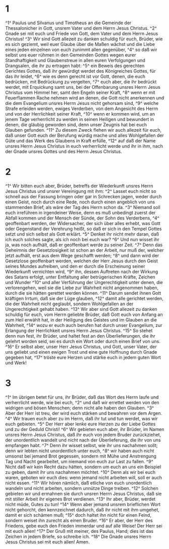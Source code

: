 # 1 
^1^ Paulus und Silvanus und Timotheus an die Gemeinde der Thessalonicher in Gott, unsrem Vater und dem Herrn Jesus Christus. ^2^ Gnade sei mit euch und Friede von Gott, dem Vater und dem Herrn Jesus Christus! ^3^ Wir sind Gott allezeit zu danken schuldig für euch, Brüder, wie es sich geziemt, weil euer Glaube über die Maßen wächst und die Liebe eines jeden einzelnen von euch zunimmt allen gegenüber, ^4^ so daß wir selbst uns euer rühmen in den Gemeinden Gottes wegen eurer Standhaftigkeit und Glaubenstreue in allen euren Verfolgungen und Drangsalen, die ihr zu ertragen habt: ^5^ ein Beweis des gerechten Gerichtes Gottes, daß ihr gewürdigt werdet des Königreiches Gottes, für das ihr leidet, ^6^ wie es denn gerecht ist vor Gott, denen, die euch bedrücken, mit Bedrückung zu vergelten, ^7^ euch aber, die ihr bedrückt werdet, mit Erquickung samt uns, bei der Offenbarung unsres Herrn Jesus Christus vom Himmel her, samt den Engeln seiner Kraft, ^8^ wenn er mit Feuerflammen Rache nehmen wird an denen, die Gott nicht anerkennen und die dem Evangelium unsres Herrn Jesus nicht gehorsam sind, ^9^ welche Strafe erleiden werden, ewiges Verderben, von dem Angesicht des Herrn und von der Herrlichkeit seiner Kraft, ^10^ wenn er kommen wird, um an jenem Tage verherrlicht zu werden in seinen Heiligen und bewundert in denen, die gläubig geworden sind, denn unser Zeugnis hat bei euch Glauben gefunden. ^11^ Zu diesem Zweck flehen wir auch allezeit für euch, daß unser Gott euch der Berufung würdig mache und alles Wohlgefallen der Güte und das Werk des Glaubens in Kraft erfülle, ^12^ auf daß der Name unsres Herrn Jesus Christus in euch verherrlicht werde und ihr in ihm, nach der Gnade unsres Gottes und des Herrn Jesus Christus. 

# 2 
^1^ Wir bitten euch aber, Brüder, betreffs der Wiederkunft unsres Herrn Jesus Christus und unsrer Vereinigung mit ihm: ^2^ Lasset euch nicht so schnell aus der Fassung bringen oder gar in Schrecken jagen, weder durch einen Geist, noch durch eine Rede, noch durch einen angeblich von uns stammenden Brief, als wäre der Tag des Herrn schon da. ^3^ Niemand soll euch irreführen in irgendeiner Weise, denn es muß unbedingt zuerst der Abfall kommen und der Mensch der Sünde, der Sohn des Verderbens, ^4^ geoffenbart werden, der Widersacher, der sich über alles erhebt, was Gott oder Gegenstand der Verehrung heißt, so daß er sich in den Tempel Gottes setzt und sich selbst als Gott erklärt. ^5^ Denket ihr nicht mehr daran, daß ich euch solches sagte, als ich noch bei euch war? ^6^ Und nun wisset ihr ja, was noch aufhält, daß er geoffenbart werde zu seiner Zeit. ^7^ Denn das Geheimnis der Gesetzlosigkeit ist schon an der Arbeit, nur muß der, welcher jetzt aufhält, erst aus dem Wege geschafft werden; ^8^ und dann wird der Gesetzlose geoffenbart werden, welchen der Herr Jesus durch den Geist seines Mundes aufreiben, und den er durch die Erscheinung seiner Wiederkunft vernichten wird, ^9^ ihn, dessen Auftreten nach der Wirkung des Satans erfolgt, unter Entfaltung aller betrügerischen Kräfte, Zeichen und Wunder ^10^ und aller Verführung der Ungerechtigkeit unter denen, die verlorengehen, weil sie die Liebe zur Wahrheit nicht angenommen haben, durch die sie hätten gerettet werden können. ^11^ Darum sendet ihnen Gott kräftigen Irrtum, daß sie der Lüge glauben, ^12^ damit alle gerichtet werden, die der Wahrheit nicht geglaubt, sondern Wohlgefallen an der Ungerechtigkeit gehabt haben. ^13^ Wir aber sind Gott allezeit zu danken schuldig für euch, vom Herrn geliebte Brüder, daß Gott euch von Anfang an zum Heil erwählt hat, in der Heiligung des Geistes und im Glauben an die Wahrheit, ^14^ wozu er euch auch berufen hat durch unser Evangelium, zur Erlangung der Herrlichkeit unsres Herrn Jesus Christus. ^15^ So stehet denn nun fest, ihr Brüder, und haltet fest an den Überlieferungen, die ihr gelehrt worden seid, sei es durch ein Wort oder durch einen Brief von uns. ^16^ Er selbst aber, unser Herr Jesus Christus, und Gott, unser Vater, der uns geliebt und einen ewigen Trost und eine gute Hoffnung durch Gnade gegeben hat, ^17^ tröste eure Herzen und stärke euch in jedem guten Wort und Werk! 

# 3 
^1^ Im übrigen betet für uns, ihr Brüder, daß das Wort des Herrn laufe und verherrlicht werde, wie bei euch, ^2^ und daß wir errettet werden von den widrigen und bösen Menschen; denn nicht alle haben den Glauben. ^3^ Aber der Herr ist treu, der wird euch stärken und bewahren vor dem Argen. ^4^ Wir trauen euch aber zu im Herrn, daß ihr tut und tun werdet, was wir euch gebieten. ^5^ Der Herr aber lenke eure Herzen zu der Liebe Gottes und zu der Geduld Christi! ^6^ Wir gebieten euch aber, ihr Brüder, im Namen unsres Herrn Jesus Christus, daß ihr euch von jedem Bruder zurückziehet, der unordentlich wandelt und nicht nach der Überlieferung, die ihr von uns empfangen habt. ^7^ Denn ihr wisset selbst, wie ihr uns nachahmen sollt; denn wir lebten nicht unordentlich unter euch, ^8^ wir haben auch nicht umsonst bei jemand Brot gegessen, sondern mit Mühe und Anstrengung Tag und Nacht gearbeitet, um niemand von euch zur Last zu fallen. ^9^ Nicht daß wir kein Recht dazu hätten, sondern um euch an uns ein Beispiel zu geben, damit ihr uns nachahmen möchtet. ^10^ Denn als wir bei euch waren, geboten wir euch dies: wenn jemand nicht arbeiten will, soll er auch nicht essen. ^11^ Wir hören nämlich, daß etliche von euch unordentlich wandeln und nicht arbeiten, sondern unnütze Dinge treiben. ^12^ Solchen gebieten wir und ermahnen sie durch unsren Herrn Jesus Christus, daß sie mit stiller Arbeit ihr eigenes Brot verdienen. ^13^ Ihr aber, Brüder, werdet nicht müde, Gutes zu tun! ^14^ Wenn aber jemand unsrem brieflichen Wort nicht gehorcht, den kennzeichnet dadurch, daß ihr nicht mit ihm umgehet, damit er sich schämen muß; ^15^ doch haltet ihn nicht für einen Feind, sondern weiset ihn zurecht als einen Bruder. ^16^ Er aber, der Herr des Friedens, gebe euch den Frieden immerdar und auf alle Weise! Der Herr sei mit euch allen! ^17^ Der Gruß mit meiner, des Paulus, Hand; dies ist das Zeichen in jedem Briefe, so schreibe ich. ^18^ Die Gnade unsres Herrn Jesus Christus sei mit euch allen! Amen. 